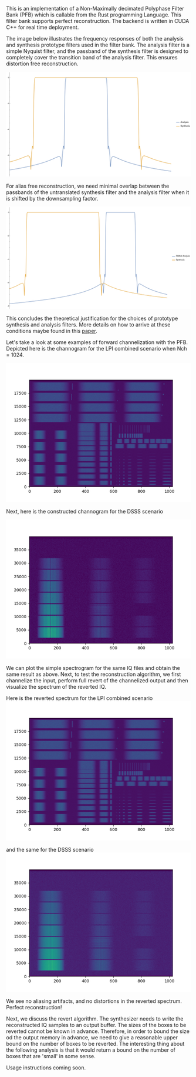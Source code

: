 This is an implementation of a Non-Maximally decimated Polyphase Filter Bank (PFB) which is callable from the Rust programming Language. This filter bank supports perfect reconstruction. The backend is written in CUDA C++ for real time deployment. 

The image below illustrates the frequency responses of both the analysis and synthesis prototype filters used in the filter bank. The analysis filter is a simple Nyquist filter, and the passband of the synthesis filter is designed to completely cover the transition band of the analysis filter. This ensures distortion free reconstruction.

![Image Alt Text](/docs/filter_responses.png)

For alias free reconstruction, we need minimal overlap between the passbands of the untranslated synthesis filter and the analysis filter when it is shifted by the downsampling factor. 

![Image Alt Text](/docs/shifted_filter_responses.png)

This concludes the theoretical justification for the choices of prototype synthesis and analysis filters. More details on how to arrive at these conditions maybe found in this [paper](https://ieeexplore.ieee.org/document/6690219).

Let's take a look at some examples of forward channelization with the PFB. Depicted here is the channogram for the LPI combined scenario when Nch = 1024.

![Image Alt Text](/docs/Channelized_LPI_combined.png)

Next, here is the constructed channogram for the DSSS scenario 

![Image Alt Text](/docs/Channelized_DSSS.png)

We can plot the simple spectrogram for the same IQ files and obtain the same result as above. Next, to test the reconstruction algorithm, we first channelize the input, perform full revert of the channelized output and then visualize the spectrum of the reverted IQ.

Here is the reverted spectrum for the LPI combined scenario
![Image Alt Text](/docs/reverted_stft_lpi.png)

and the same for the DSSS scenario
![Image Alt Text](/docs/reverted_stft_dsss.png)

We see no aliasing artifacts, and no distortions in the reverted spectrum. Perfect reconstruction!

Next, we discuss the revert algorithm. The synthesizer needs to write the reconstructed IQ samples to an output buffer. The sizes of the boxes to be reverted cannot be known in advance. Therefore, in order to bound the size od the output memory in advance, we need to give a reasonable upper bound on the number of boxes to be reverted. The interesting thing about the following analysis is that it would return a bound on the number of boxes that are 'small' in some sense.

Usage instructions coming soon.



